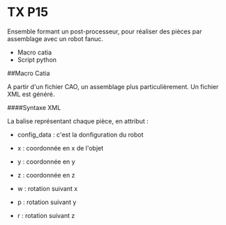 # TX P15

Ensemble formant un post-processeur, pour réaliser des pièces par assemblage avec un robot fanuc.

- Macro catia
- Script python

##Macro Catia

A partir d'un fichier CAO, un assemblage plus particulièrement. Un fichier XML est généré.

####Syntaxe XML

La balise <POSI> représentant chaque pièce, en attribut :

- config_data : c'est la donfiguration du robot
- x : coordonnée en x de l'objet
- y : coordonnée en y 
- z : coordonnée en z
- w : rotation suivant x
- p : rotation suivant y
- r : rotation suivant z


    <PRODUCT>
	    <POSI config_data="N, ,0,0" p="0.0" r="0.0" w="0.0" x="0.0" y="0.0" z="0.0" />
	    <POSI config_data="N, ,0,0" p="0.0" r="37.5" w="180.0" x="2.59" y="-5.14" z="2.5" />
	    <POSI config_data="N, ,0,0" p="0.0" r="142.5" w="0.0" x="9.6" y="-4.22" z="2.5" />
	</PRODUCT>
